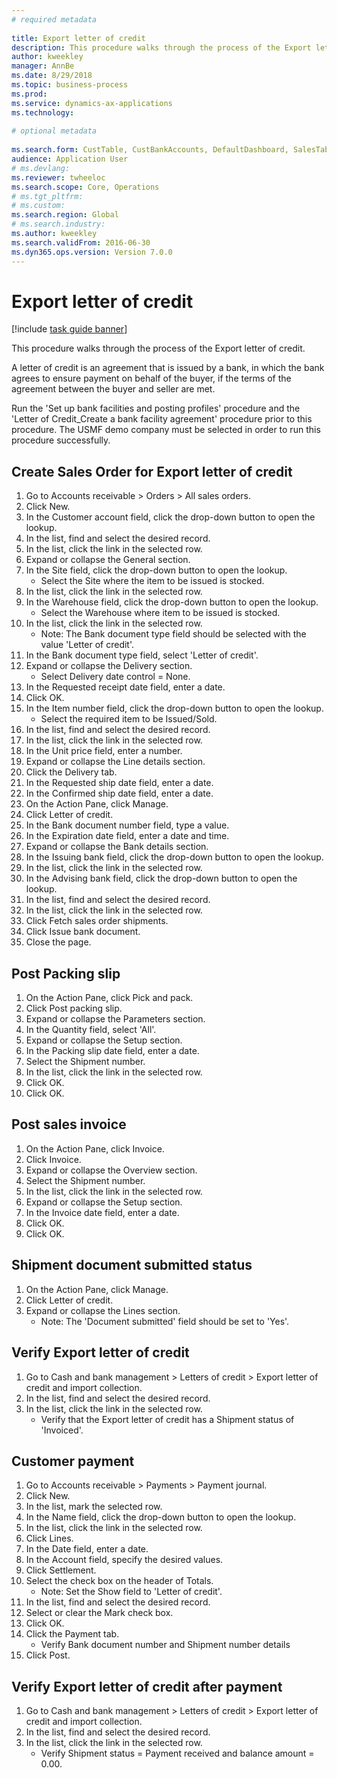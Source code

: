 ```yaml
--- 
# required metadata 
 
title: Export letter of credit
description: This procedure walks through the process of the Export letter of credit. 
author: kweekley
manager: AnnBe 
ms.date: 8/29/2018
ms.topic: business-process 
ms.prod:  
ms.service: dynamics-ax-applications 
ms.technology:  
 
# optional metadata 
 
ms.search.form: CustTable, CustBankAccounts, DefaultDashboard, SalesTableListPage, SalesCreateOrder, SalesTable, BankLCExport, SalesEditLines,  LedgerJournalTable, LedgerJournalTransCustPaym, CustOpenTrans   
audience: Application User 
# ms.devlang:  
ms.reviewer: twheeloc
ms.search.scope: Core, Operations 
# ms.tgt_pltfrm:  
# ms.custom:  
ms.search.region: Global
# ms.search.industry: 
ms.author: kweekley
ms.search.validFrom: 2016-06-30 
ms.dyn365.ops.version: Version 7.0.0 
---
```

# Export letter of credit

[!include [task guide banner](../../includes/task-guide-banner.md)]

This procedure walks through the process of the Export letter of credit.

A letter of credit is an agreement that is issued by a bank, in which the bank agrees to ensure payment on behalf of the buyer, if the terms of the agreement between the buyer and seller are met.



Run the 'Set up bank facilities and posting profiles' procedure and the 'Letter of Credit_Create a bank facility agreement' procedure prior to this procedure. The USMF demo company must be selected in order to run this procedure successfully.




## Create Sales Order for Export letter of credit
1. Go to Accounts receivable > Orders > All sales orders.
2. Click New.
3. In the Customer account field, click the drop-down button to open the lookup.
4. In the list, find and select the desired record.
5. In the list, click the link in the selected row.
6. Expand or collapse the General section.
7. In the Site field, click the drop-down button to open the lookup.
    * Select the Site where the item to be issued is stocked.  
8. In the list, click the link in the selected row.
9. In the Warehouse field, click the drop-down button to open the lookup.
    * Select the Warehouse where item to be issued is stocked.  
10. In the list, click the link in the selected row.
    * Note: The Bank document type field should be selected with the value 'Letter of credit'.  
11. In the Bank document type field, select 'Letter of credit'.
12. Expand or collapse the Delivery section.
    * Select Delivery date control = None.  
13. In the Requested receipt date field, enter a date.
14. Click OK.
15. In the Item number field, click the drop-down button to open the lookup.
    * Select the required item to be Issued/Sold.  
16. In the list, find and select the desired record.
17. In the list, click the link in the selected row.
18. In the Unit price field, enter a number.
19. Expand or collapse the Line details section.
20. Click the Delivery tab.
21. In the Requested ship date field, enter a date.
22. In the Confirmed ship date field, enter a date.
23. On the Action Pane, click Manage.
24. Click Letter of credit.
25. In the Bank document number field, type a value.
26. In the Expiration date field, enter a date and time.
27. Expand or collapse the Bank details section.
28. In the Issuing bank field, click the drop-down button to open the lookup.
29. In the list, click the link in the selected row.
30. In the Advising bank field, click the drop-down button to open the lookup.
31. In the list, find and select the desired record.
32. In the list, click the link in the selected row.
33. Click Fetch sales order shipments.
34. Click Issue bank document.
35. Close the page.

## Post Packing slip
1. On the Action Pane, click Pick and pack.
2. Click Post packing slip.
3. Expand or collapse the Parameters section.
4. In the Quantity field, select 'All'.
5. Expand or collapse the Setup section.
6. In the Packing slip date field, enter a date.
7. Select the Shipment number.
8. In the list, click the link in the selected row.
9. Click OK.
10. Click OK.

## Post sales invoice
1. On the Action Pane, click Invoice.
2. Click Invoice.
3. Expand or collapse the Overview section.
4. Select the Shipment number.
5. In the list, click the link in the selected row.
6. Expand or collapse the Setup section.
7. In the Invoice date field, enter a date.
8. Click OK.
9. Click OK.

## Shipment document submitted status
1. On the Action Pane, click Manage.
2. Click Letter of credit.
3. Expand or collapse the Lines section.
    * Note: The 'Document submitted' field should be set to 'Yes'.  

## Verify Export letter of credit
1. Go to Cash and bank management > Letters of credit > Export letter of credit and import collection.
2. In the list, find and select the desired record.
3. In the list, click the link in the selected row.
    * Verify that the Export letter of credit has a Shipment status of 'Invoiced'.  

## Customer payment
1. Go to Accounts receivable > Payments > Payment journal.
2. Click New.
3. In the list, mark the selected row.
4. In the Name field, click the drop-down button to open the lookup.
5. In the list, click the link in the selected row.
6. Click Lines.
7. In the Date field, enter a date.
8. In the Account field, specify the desired values.
9. Click Settlement.
10. Select the check box on the header of Totals.
    * Note: Set the Show field to 'Letter of credit'.  
11. In the list, find and select the desired record.
12. Select or clear the Mark check box.
13. Click OK.
14. Click the Payment tab.
    * Verify Bank document number and Shipment number details  
15. Click Post.

## Verify Export letter of credit after payment
1. Go to Cash and bank management > Letters of credit > Export letter of credit and import collection.
2. In the list, find and select the desired record.
3. In the list, click the link in the selected row.
    * Verify Shipment status = Payment received and balance amount = 0.00.  


